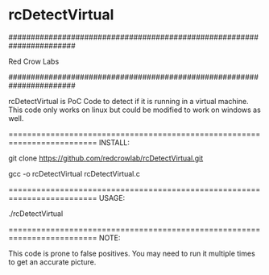 # rcDetectVirtual
#######################################################################

Red Crow Labs

#######################################################################

rcDetectVirtual is PoC Code to detect if it is running in a virtual machine. This code only works on linux but could be modified to work on windows as well.

=========================================================================
INSTALL: 

git clone https://github.com/redcrowlab/rcDetectVirtual.git

gcc -o rcDetectVirtual rcDetectVirtual.c


=========================================================================
USAGE: 

./rcDetectVirtual


=========================================================================
NOTE:

This code is prone to false positives. You may need to run it multiple times to get an accurate picture.